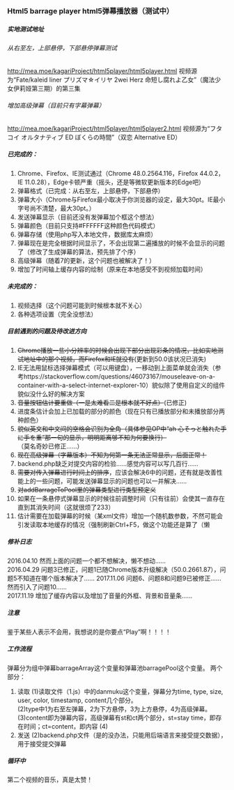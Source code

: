### Html5 barrage player html5弹幕播放器（测试中）

##### 实地测试地址
###### 从右至左，上部悬停，下部悬停弹幕测试
http://mea.moe/kagariProject/html5player/html5player.html 视频源为“Fate/kaleid liner プリズマ☆イリヤ 2wei Herz 命短し腐れよ乙女”（魔法少女伊莉娅第三期）的第三集
###### 增加高级弹幕（目前只有字幕弹幕）
http://mea.moe/kagariProject/html5player/html5player2.html 视频源为“フタコイ オルタナティブ ED ぼくらの時間”（双恋 Alternative ED）   

##### 已完成的：
1. Chrome、Firefox、IE测试通过（Chrome 48.0.2564.116，Firefox 44.0.2，IE 11.0.28），Edge卡顿严重（摇头，还是等微软更新版本的Edge吧）
2. 弹幕格式（已完成：从右至左，上部悬停，下部悬停）
3. 弹幕大小（Chrome与Firefox最小取决于你浏览器的设定，最大30pt。IE最小字号尚不清楚，最大30pt。）
4. 发送弹幕显示（目前还没有发弹幕加个框这个想法）
5. 弹幕颜色（目前只支持#FFFFFF这种颜色代码模式）
6. 弹幕存储（使用php写入本地文件，数据库太麻烦）
7. 弹幕现在是完全根据时间显示了，不会出现第二遍播放的时候不会显示的问题了（修改了生成弹幕的算法，预先排了个序）
8. 高级弹幕（随着7的更新，这个问题也被解决了！）
9. 增加了时间轴上缓存内容的绘制（原来在本地感受不到视频加载时间）

##### 未完成的：
1. 视频选择（这个问题可能到时候根本就不关心）
2. 各种选项设置（完全没想法）

##### 目前遇到的问题及待改进方向
1. ~~Chrome播放一些小分辨率的时候会出现下部分出现彩条的情况，比如实地测试地址中的那个视频，而Firefox和IE就没有~~(更新到50.0该状况已消失)      
2. IE无法用鼠标选择弹幕模式（可以用键盘），一移动到上面菜单就会消失（参考https://stackoverflow.com/questions/46073167/mouseleave-on-a-container-with-a-select-internet-explorer-10）貌似除了使用自定义的组件貌似没什么好的解决方案
3. ~~音量按钮估计要重做（一是太难看二是根本就不好点）~~(已修正)
4. 进度条估计会加上已加载的部分的颜色（现在只有已播放部分和未播放部分两种颜色）  
5. ~~貌似英文和中文间的空格会识别为全角（具体参见OP中“ah 心そっと触れた手に手を重”那一句的显示，明明距离够不知为何要换行）~~（莫名奇妙已修正……）  
6. ~~现在高级弹幕（字幕版本）不知为何第一条无法正常显示，后面正常！~~ 
7. backend.php缺乏对提交内容的检验……感觉内容可以写几百行……   
8. ~~需要对传入弹幕进行时间上的排序~~，应该会解决6中的问题，还有就是改善性能上的一些问题，可能发送弹幕显示的问题也可以一并解决……   
9. ~~对addBarrageToPool里的弹幕类型进行类型预定义~~
10. 如果在一条悬停式弹幕显示的时候往前调整时间（只有往前）会使其一直存在直到其消失时间（这就很烦了233）
11. 估计需要在加载弹幕的时候（某xml文件）增加一个随机数参数，不然可能会引发读取本地缓存的情况（强制刷新Ctrl+F5，做这个功能还是算了（懒

##### 修补日志
2016.04.10 然而上面的问题一个都不想解决，懒不想动……   
2016.04.29 问题3已修正，问题1已随Chrome版本升级解决（50.0.2661.87），问题5不知道在哪个版本解决了……
2017.11.06 问题6、问题8和问题9已被修正……然而引入了问题10……    
2017.11.19 增加了缓存内容以及增加了音量的外框、背景和音量条……    

##### 注意
鉴于某些人表示不会用，我想说的是你要点“Play”啊！！！！

##### 工作流程
弹幕分为组中弹幕barrageArray这个变量和弹幕池barragePool这个变量。
两个部分：
1. 读取
(1)读取文件（1.js）中的danmuku这个变量，弹幕分为time, type, size, user, color, timestamp, content几个部分。    
(2)type中1为右至左弹幕，2为下方悬停，3为上方悬停，4为高级弹幕。
(3)content即为弹幕内容，高级弹幕有st和ct两个部分，st=stay time，即存在时间；ct=content，即内容
(4)
2. 发送
(2)backend.php文件（是的没办法，只能用后端语言来接受提交数据），用于接受提交弹幕

##### 循环中
第二个视频的音乐，真是太赞！
